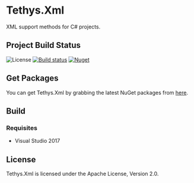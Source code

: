 Tethys.Xml
==========

XML support methods for C# projects.

## Project Build Status ##
![License](https://img.shields.io/badge/license-Apache--2.0-blue.svg)
[![Build status](https://ci.appveyor.com/api/projects/status/a1apv3j1xl1avm98?svg=true)](https://ci.appveyor.com/project/tngraf/tethys-xml)
[![Nuget](https://img.shields.io/badge/nuget-1.0.0-brightgreen.svg)](https://www.nuget.org/packages/Tethys.Xml/1.0.0)

## Get Packages ##

You can get Tethys.Xml by grabbing the latest NuGet packages from [here](https://www.nuget.org/packages/Tethys.Xml/1.0.0).



## Build ##

### Requisites ###

* Visual Studio 2017

## License ##

Tethys.Xml is licensed under the Apache License, Version 2.0.
